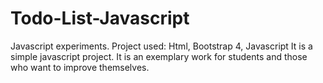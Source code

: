 # Todo-List-Javascript
 Javascript experiments. 
 Project used: Html, Bootstrap 4, Javascript
 It is a simple javascript project.
 It is an exemplary work for students and those who want to improve themselves.
 
